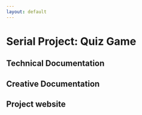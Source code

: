 ```yaml
---
layout: default
---
```

# Serial Project: Quiz Game

## Technical Documentation

## Creative Documentation

## Project website
